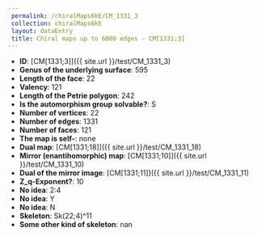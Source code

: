```yaml
--- 
 permalink: /chiralMaps6kE/CM_1331_3 
 collection: chiralMaps6kE
 layout: dataEntry
 title: Chiral maps up to 6000 edges - CM[1331;3]
---
```


- **ID**: [CM[1331;3]]({{ site.url }}/test/CM_1331_3)
- **Genus of the underlying surface**: 595
- **Length of the face**: 22
- **Valency**: 121
- **Length of the Petrie polygon**: 242
- **Is the automorphism group solvable?**: S
- **Number of vertices**: 22
- **Number of edges**: 1331
- **Number of faces**: 121
- **The map is self-**: none
- **Dual map**: [CM[1331;18]]({{ site.url }}/test/CM_1331_18)
- **Mirror (enantihomorphic) map**: [CM[1331;10]]({{ site.url }}/test/CM_1331_10)
- **Dual of the mirror image**: [CM[1331;11]]({{ site.url }}/test/CM_1331_11)
- **Z_q-Exponent?**: 10
- **No idea**:  2:4
- **No idea**: Y
- **No idea**: N
- **Skeleton**: Sk(22;4)^11
- **Some other kind of skeleton**: nan
